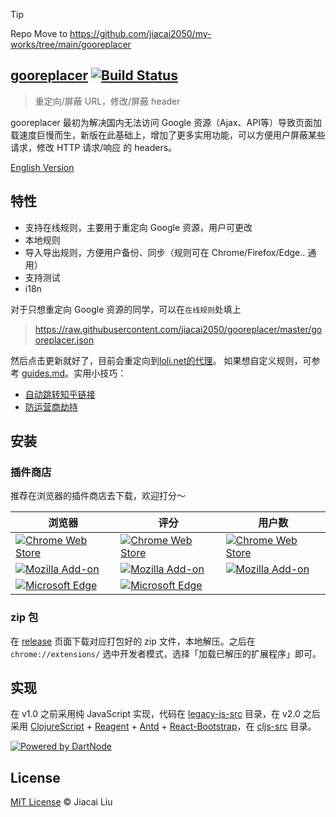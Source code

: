 

> [!TIP]
> Repo Move to https://github.com/jiacai2050/my-works/tree/main/gooreplacer


## [gooreplacer](http://liujiacai.net/gooreplacer)  [![Build Status](https://travis-ci.org/jiacai2050/gooreplacer.svg?branch=master)](https://travis-ci.org/jiacai2050/gooreplacer)

> 重定向/屏蔽 URL，修改/屏蔽 header

gooreplacer 最初为解决国内无法访问 Google 资源（Ajax、API等）导致页面加载速度巨慢而生，新版在此基础上，增加了更多实用功能，可以方便用户屏蔽某些请求，修改 HTTP 请求/响应 的 headers。

[English Version](README-en.md)

## 特性
- 支持在线规则，主要用于重定向 Google 资源，用户可更改
- 本地规则
- 导入导出规则，方便用户备份、同步（规则可在 Chrome/Firefox/Edge.. 通用）
- 支持测试
- i18n

对于只想重定向 Google 资源的同学，可以在`在线规则`处填上

> https://raw.githubusercontent.com/jiacai2050/gooreplacer/master/gooreplacer.json

然后点击更新就好了，目前会重定向到[loli.net的代理](https://u.sb/css-cdn/)。
如果想自定义规则，可参考 [guides.md](doc/guides.md)。实用小技巧：
- [自动跳转知乎链接](doc/guides.md#自动跳转知乎链接)
- [防运营商劫持](doc/guides.md#防止运营商劫持)

## 安装

### 插件商店
推荐在浏览器的插件商店去下载，欢迎打分～

| 浏览器 | 评分 | 用户数 |
|---|---|---|
| [![Chrome Web Store](https://img.shields.io/chrome-web-store/v/jnlkjeecojckkigmchmfoigphmgkgbip.svg?style=plastic)](https://chrome.google.com/webstore/detail/gooreplacer/jnlkjeecojckkigmchmfoigphmgkgbip) | [![Chrome Web Store](https://img.shields.io/chrome-web-store/rating/jnlkjeecojckkigmchmfoigphmgkgbip.svg?style=plastic)](https://chrome.google.com/webstore/detail/gooreplacer/jnlkjeecojckkigmchmfoigphmgkgbip) | [![Chrome Web Store](https://img.shields.io/chrome-web-store/users/jnlkjeecojckkigmchmfoigphmgkgbip.svg?style=plastic)](https://chrome.google.com/webstore/detail/gooreplacer/jnlkjeecojckkigmchmfoigphmgkgbip) |
| [![Mozilla Add-on](https://img.shields.io/amo/v/gooreplacer.svg?style=plastic)](https://addons.mozilla.org/firefox/addon/gooreplacer/) | [![Mozilla Add-on](https://img.shields.io/amo/rating/gooreplacer.svg?style=plastic)](https://addons.mozilla.org/firefox/addon/gooreplacer/) | [![Mozilla Add-on](https://img.shields.io/amo/users/gooreplacer.svg?style=plastic)](https://addons.mozilla.org/firefox/addon/gooreplacer/) |
| [![Microsoft Edge](https://img.shields.io/badge/dynamic/json?label=edge%20add-on&prefix=v&query=%24.version&url=https%3A%2F%2Fmicrosoftedge.microsoft.com%2Faddons%2Fgetproductdetailsbycrxid%2Fcidbonnpjopamnhfjdgfcmjmlmehjnej)](https://microsoftedge.microsoft.com/addons/detail/gooreplacer/cidbonnpjopamnhfjdgfcmjmlmehjnej) | [![Microsoft Edge](https://img.shields.io/badge/dynamic/json?label=rating&suffix=/5&query=%24.averageRating&url=https%3A%2F%2Fmicrosoftedge.microsoft.com%2Faddons%2Fgetproductdetailsbycrxid%2Fcidbonnpjopamnhfjdgfcmjmlmehjnej)](https://microsoftedge.microsoft.com/addons/detail/gooreplacer/cidbonnpjopamnhfjdgfcmjmlmehjnej) |  |

### zip 包
在 [release](https://github.com/jiacai2050/gooreplacer/releases) 页面下载对应打包好的 zip 文件，本地解压。之后在 `chrome://extensions/` 选中开发者模式，选择「加载已解压的扩展程序」即可。

## 实现

在 v1.0 之前采用纯 JavaScript 实现，代码在 [legacy-js-src](legacy-js-src) 目录，在 v2.0 之后采用 [ClojureScript](https://github.com/clojure/clojurescript) + [Reagent](https://github.com/reagent-project/reagent) + [Antd](https://ant.design/) + [React-Bootstrap](https://react-bootstrap.github.io/)，在 [cljs-src](cljs-src) 目录。

[![Powered by DartNode](https://dartnode.com/branding/DN-Open-Source-sm.png)](https://dartnode.com "Powered by DartNode - Free VPS for Open Source")

## License

[MIT License](http://liujiacai.net/license/MIT.html?year=2015) © Jiacai Liu
